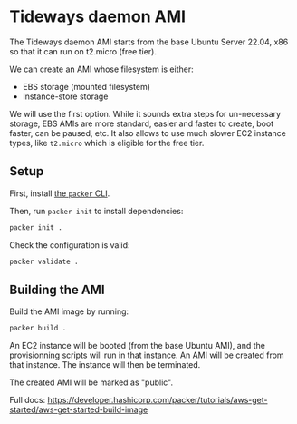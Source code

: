 # Tideways daemon AMI

The Tideways daemon AMI starts from the base Ubuntu Server 22.04, x86 so that it can run on t2.micro (free tier).

We can create an AMI whose filesystem is either:

- EBS storage (mounted filesystem)
- Instance-store storage

We will use the first option. While it sounds extra steps for un-necessary storage, EBS AMIs are more standard, easier and faster to create, boot faster, can be paused, etc. It also allows to use much slower EC2 instance types, like `t2.micro` which is eligible for the free tier.

## Setup

First, install [the `packer` CLI](https://developer.hashicorp.com/packer/tutorials/aws-get-started/get-started-install-cli).

Then, run `packer init` to install dependencies:

```bash
packer init .
```

Check the configuration is valid:

```bash
packer validate .
```

## Building the AMI

Build the AMI image by running:

```bash
packer build .
```

An EC2 instance will be booted (from the base Ubuntu AMI), and the provisionning scripts will run in that instance. An AMI will be created from that instance. The instance will then be terminated.

The created AMI will be marked as "public".

Full docs: https://developer.hashicorp.com/packer/tutorials/aws-get-started/aws-get-started-build-image
